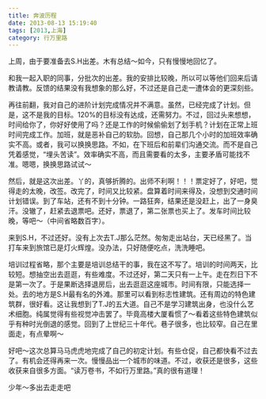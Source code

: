 ```yaml
---
title: 奔波历程
date: 2013-08-13 15:19:40
tags: [2013,上海]
category: 行万里路
---
```

上周，由于要准备去S.H出差。木有总结～如今，只有慢慢地回忆了。

和我一起入职的同事，分批次的出差。我的安排比较晚，所以可以等他们回来后请教请教。反馈的结果没有我想象的那么好，不过还是自己走一遭体会的更深刻些。

<!--more-->

再往前翻，我对自己的进阶计划完成情况并不满意。虽然，已经完成了计划。但是，这不是我的目标。120%的目标没有达成，还需努力。不过，回过头来想想，时间给你了，你好好使用了吗？还是工作的时候偷偷划了划手机？计划在正常上班时间完成工作。加班，就是恶补自己的软肋。回想，自己那几个小时的加班效率确实不高。或者，我可以换换思路。不如，在下班后和前辈们沟通交流。而不是自己凭着感觉，“埋头苦读”。效率确实不高，而且需要看的太多，主要矛盾可能找不准。嗯嗯，换换思路试试～

然后，就是这次出差。丫的，真够折腾的。出师不利啊！！！票定好了，好吧，觉得走的太晚，改签。改完了，时间又比较紧。盘算着时间来得及，没想到交通时间计划错误。到了车站，还有不到十分钟。一路狂奔，结果还是没赶上，出了一身臭汗。没辙了，赶紧去退票吧。还好，票退了，第二张票也买上了。发车时间比较晚，等吧～（中间省略数百字）。

来到S.H，不过还好。没有上次去T.J那么茫然。匆匆走出站台，天已经黑了。当打车来到旅馆已是灯火辉煌。没办法，只好随便吃点，洗洗睡吧。

培训过程省略，那个主要是培训总结干的事，我在这不写了。培训的时间两天，比较短。想抽空出去逛逛，有些难度。不过还好，第二天只有一上午。走在烈日下不是第一次了。于是果断选择退房后，出去逛逛这座城市。时间有限，只能选择一处。去的地方是S.H最有名的外滩。那里可以看到标志性建筑。还有周边的特色建筑群，很好看。这让我想到了T.J的五大道。自己不是学习建筑出身，也没什么艺术细胞。纯属觉得有些视觉冲击罢了。毕竟高楼大厦看惯了～看着这些特色建筑似乎有种时光倒退的感觉。回到了上世纪三十年代。巷子很多，也比较窄。自己在里面走，有点晕啊～

好吧～这次总算马马虎虎地完成了自己的初定计划。有些仓促，自己都快看不过去了。有机会还得再来一次。慢慢品出一个城市的味道。不过，收获还是很多，这些收获来自很多方面。“读万卷书，不如行万里路。”真的很有道理！

少年～多出去走走吧
